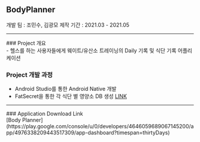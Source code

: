 ## BodyPlanner
개발 팀 : 조민수, 김광모
제작 기간 : 2021.03 - 2021.05
<hr/>
### Project 개요<br/>
  - 헬스를 하는 사용자들에게 웨이트/유산소 트레이닝의 Daily 기록 및 식단 기록 어플리케이션<br/>
  
### Project 개발 과정<br/>
  - Android Studio를 통한 Android Native 개발<br/>
  - FatSecret을 통한 각 식단 별 영양소 DB 생성 <a href="https://www.fatsecret.kr/">LINK</a>

<hr/>
### Application Download Link <br/>
[Body Planner](https://play.google.com/console/u/0/developers/4646059689067145200/app/4976338209443517309/app-dashboard?timespan=thirtyDays)
